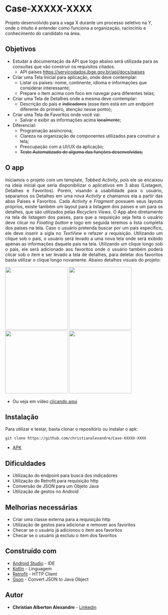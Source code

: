 # Case-XXXXX-XXXX

Projeto desenvolvido para a vaga X durante um processo seletivo na Y, onde o intuito é entender como funciona a organização, raciocínio e
conhecimento do candidato na área.


## Objetivos

* Estudar a documentação da API que logo abaixo será utilizada para as consultas que vão construir os
requisitos citados.
  - API países https://servicodados.ibge.gov.br/api/docs/paises
* Criar uma Tela Inicial para aplicação, onde deve contemplar:
  - Listar os países: nome, continente, idioma e informações que considerar interessante;
  - Prepare o item acima com foco em navegar para diferentes telas;
* Criar uma Tela de Detalhes onde a mesma deve contemplar:
  - Descrição do país e <s>indicadores</s> (esse item está em um endpoint diferente do primeiro,
atenção nesse ponto);
* Criar uma Tela de Favoritos onde você vai:
  - Salvar e exibir as informações acima <s>localmente</s>;
* Diferencial:
  - Programação assíncrona;
  - Clareza na organização de componentes utilizados para construir a tela;
  - Preocupação com a UI/UX da aplicação;
  - <s>Teste Automatizado de alguma das funções desenvolvidas;</s>

## O app

<p align="justify">
Iniciamos o projeto com um template, <i>Tabbed Activity</i>, pois ele se encaixou na ideia inicial que seria disponibilizar o aplicativos em 3 abas (Listagem, Detalhes e Favoritos).
Porém, visando a usabilidade para o usuário, separamos os Detalhes em uma nova <i>Activity</i> e chamamos ela a partir das abas Paises e Favoritos. Cada <i>Activity</i> e <i>Fragment</i> possuem
seus layouts próprios, existe também um layout para a listagem dos paises e um para os detalhes, que são utilizados pelas <i>Recyclers Views</i>. O App abre diretamente na tela de
listagem dos paises, para que a requisição seja feita o usuário deve clicar no <i>Floating button</i> e logo em seguida teremos a lista completa dos paises na tela. Caso o usuário pretenda buscar
por um pais especifico, ele deve inserir a sigla no <i>TextView</i> e refazer a requisição. Utilizando um clique sob o pais, o usuário será levado a uma nova tela onde será exibido apenas
as informações daquele pais na tela. Utilizando um clique longo sob o pais, ele será adicionado aos favoritos onde o usuário também poderá clicar sob o item e ser levado a tela de detalhes,
para deletar dos favoritos basta utilizar o clique longo novamente. 
Abaixo detalhes visuais do projeto:
</p>

<p float="left">
  <img src="https://github.com/christianalexandre/Case-XXXXX-XXXX/blob/master/app/release/1.jpeg" width="200" />
  <img src="https://github.com/christianalexandre/Case-XXXXX-XXXX/blob/master/app/release/2.jpeg" width="200" /> 
  <img src="https://github.com/christianalexandre/Case-XXXXX-XXXX/blob/master/app/release/3.jpeg" width="200" />
  <img src="https://github.com/christianalexandre/Case-XXXXX-XXXX/blob/master/app/release/4.jpeg" width="200" />
</p>

* Ou veja em vídeo <a href="https://www.youtube.com/watch?v=etf0OjPG3TM&ab_channel=ChristianAlexandre">clicando aqui</a>

## Instalação

Para utilizar e testar, basta clonar o repositório ou instalar o apk:

```
git clone https://github.com/christianalexandre/Case-XXXXX-XXXX
```

* <a href="https://github.com/christianalexandre/Case-XXXXX-XXXX/blob/master/app/release/app-release.apk">APK</a>


## Dificuldades

* Utilização do endpoint para busca dos indicadores
* Utilização do Retrofit para requisição http
* Conversão de JSON para um Objeto Java
* Utilização de gestos no Android

## Melhorias necessárias

* Criar uma classe externa para a requisição http
* Utilização de gestos para adicionar e remover aos favoritos
* Checar se o usuário já adicionou o item aos favoritos 
* Checar se o usuário já excluiu o item dos favoritos

## Construído com

* [Android Studio](https://developer.android.com/studio) - IDE
* [Kotlin](https://kotlinlang.org/) - Linguagem
* [Retrofit](https://square.github.io/retrofit/) - HTTP Client
* [Gson](https://github.com/google/gson) - Convert JSON to Java Object

## Autor

* **Christian Alberton Alexandre** - [Linkedin](https://www.linkedin.com/in/christian-alexandre/)
